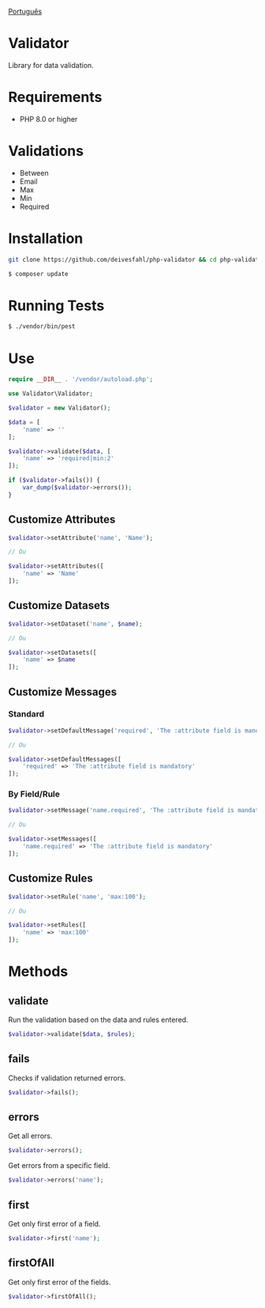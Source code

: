 [Português](README.md)

# Validator

Library for data validation.

# Requirements

-   PHP 8.0 or higher

# Validations

-   Between
-   Email
-   Max
-   Min
-   Required

# Installation

```bash
git clone https://github.com/deivesfahl/php-validator && cd php-validator

$ composer update
```

# Running Tests

```bash
$ ./vendor/bin/pest
```

# Use

```php
require __DIR__ . '/vendor/autoload.php';

use Validator\Validator;

$validator = new Validator();

$data = [
    'name' => ''
];

$validator->validate($data, [
    'name' => 'required|min:2'
]);

if ($validator->fails()) {
    var_dump($validator->errors());
}
```

## Customize Attributes

```php
$validator->setAttribute('name', 'Name');

// Ou

$validator->setAttributes([
    'name' => 'Name'
]);
```

## Customize Datasets

```php
$validator->setDataset('name', $name);

// Ou

$validator->setDatasets([
    'name' => $name
]);
```

## Customize Messages

### Standard

```php
$validator->setDefaultMessage('required', 'The :attribute field is mandatory');

// Ou

$validator->setDefaultMessages([
    'required' => 'The :attribute field is mandatory'
]);
```

### By Field/Rule

```php
$validator->setMessage('name.required', 'The :attribute field is mandatory');

// Ou

$validator->setMessages([
    'name.required' => 'The :attribute field is mandatory'
]);
```

## Customize Rules

```php
$validator->setRule('name', 'max:100');

// Ou

$validator->setRules([
    'name' => 'max:100'
]);
```

# Methods

## validate

Run the validation based on the data and rules entered.

```php
$validator->validate($data, $rules);
```

## fails

Checks if validation returned errors.

```php
$validator->fails();
```

## errors

Get all errors.

```php
$validator->errors();
```

Get errors from a specific field.

```php
$validator->errors('name');
```

## first

Get only first error of a field.

```php
$validator->first('name');
```

## firstOfAll

Get only first error of the fields.

```php
$validator->firstOfAll();
```
